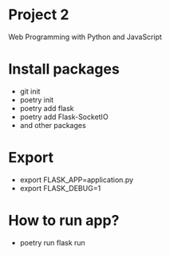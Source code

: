 # Project 2

Web Programming with Python and JavaScript


# Install packages
- git init 
- poetry init
- poetry add flask
- poetry add Flask-SocketIO
- and other packages

# Export
- export FLASK_APP=application.py
- export FLASK_DEBUG=1

# How to run app?
- poetry run flask run
